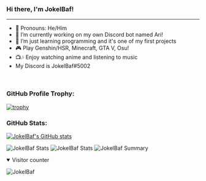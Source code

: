 ### Hi there, I'm JokelBaf!
---
- 👤 Pronouns: He/Him
- 🔭 I’m currently working on my own Discord bot named Ari!
- 🌱 I’m just learning programming and it's one of my first projects
- 🎮 Play Genshin/HSR, Minecraft, GTA V, Osu!
- 📺🎶 Enjoy watching anime and listening to music
- My Discord is JokelBaf#5002

&nbsp;
### GitHub Profile Trophy:
[![trophy](https://github-profile-trophy.vercel.app/?username=JokelBaf&theme=radical)](https://github.com/ryo-ma/github-profile-trophy)

### GitHub Stats:

[![JokelBaf's GitHub stats](https://github-readme-stats.vercel.app/api?username=JokelBaf&count_private=true&theme=dracula)](https://github.com/anuraghazra/github-readme-stats)

![JokelBaf Stats](https://github-profile-summary-cards.vercel.app/api/cards/repos-per-language?username=JokelBaf&theme=monokai)
![JokelBaf Stats](https://github-profile-summary-cards.vercel.app/api/cards/most-commit-language?username=JokelBaf&theme=monokai)
![JokelBaf Summary](https://github-profile-summary-cards.vercel.app/api/cards/profile-details?username=JokelBaf&theme=monokai)

<details open>
<summary>Visitor counter</summary>

![JokelBaf](https://count.getloli.com/get/@jokelbaf?theme=rule34)

</details>
